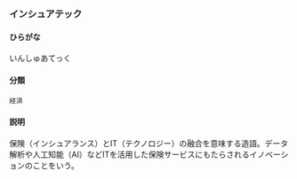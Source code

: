 <div style="display:none;">

## [あ行](securities-terms?id=あ行)

</div>

### インシュアテック

#### ひらがな

いんしゅあてっく

#### 分類

`経済`

#### 説明

保険（インシュアランス）とIT（テクノロジー）の融合を意味する造語。データ解析や人工知能（AI）などITを活用した保険サービスにもたらされるイノベーションのことをいう。

<div style="display:none;">

## [か行](securities-terms?id=か行)
## [さ行](securities-terms?id=さ行)
## [た行](securities-terms?id=た行)
## [な行](securities-terms?id=な行)
## [は行](securities-terms?id=は行)
## [ま行](securities-terms?id=ま行)
## [や行](securities-terms?id=や行)
## [ら行](securities-terms?id=ら行)
## [わ行](securities-terms?id=わ行)
## [英数字・記号](securities-terms?id=英数字・記号)

</div>

